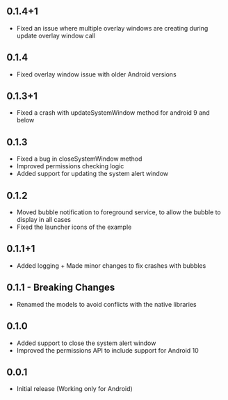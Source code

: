 ## 0.1.4+1

* Fixed an issue where multiple overlay windows are creating during update overlay window call

## 0.1.4

* Fixed overlay window issue with older Android versions

## 0.1.3+1

* Fixed a crash with updateSystemWindow method for android 9 and below

## 0.1.3

* Fixed a bug in closeSystemWindow method
* Improved permissions checking logic
* Added support for updating the system alert window

## 0.1.2

* Moved bubble notification to foreground service, to allow the bubble to display in all cases
* Fixed the launcher icons of the example

## 0.1.1+1

* Added logging + Made minor changes to fix crashes with bubbles

## 0.1.1 - Breaking Changes

* Renamed the models to avoid conflicts with the native libraries

## 0.1.0

* Added support to close the system alert window
* Improved the permissions API to include support for Android 10

## 0.0.1

* Initial release (Working only for Android)
